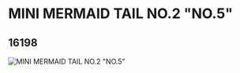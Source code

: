 # MINI MERMAID TAIL NO.2  "NO.5"
## 16198
![MINI MERMAID TAIL NO.2  "NO.5"](https://lc-www-live-s.legocdn.com/media/bricks/5/2/6057629.jpg)